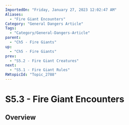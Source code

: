 ```yaml
---
ImportedOn: "Friday, January 27, 2023 12:02:47 AM"
Aliases:
  - "Fire Giant Encounters"
Category: "General Dangers Article"
Tags:
  - "Category/General-Dangers-Article"
parent:
  - "Ch5 - Fire Giants"
up:
  - "Ch5 - Fire Giants"
prev:
  - "S5.2 - Fire Giant Creatures"
next:
  - "S5.1 - Fire Giant Rules"
RWtopicId: "Topic_2788"
---
```

# S5.3 - Fire Giant Encounters
## Overview
